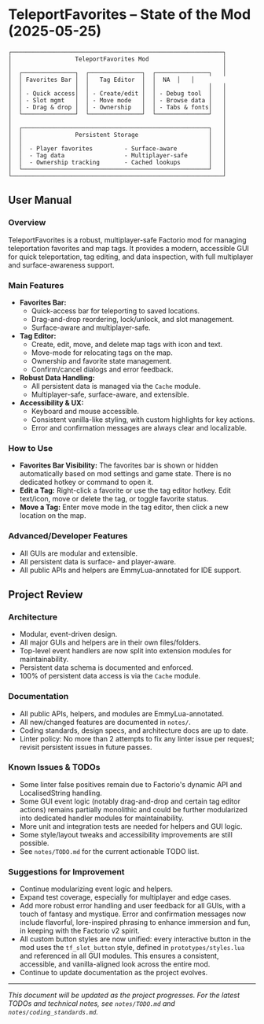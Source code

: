 # TeleportFavorites – State of the Mod (2025-05-25)

```
┌────────────────────────────────────────────────────────────┐
│                  TeleportFavorites Mod                     │
│                                                            │
│  ┌───────────────┐  ┌───────────────┐  ┌───────────────┐   │
│  │ Favorites Bar │  │   Tag Editor  │  │  NA  │   │
│  │               │  │               │  │               │   │
│  │ - Quick access│  │ - Create/edit │  │ - Debug tool  │   │
│  │ - Slot mgmt   │  │ - Move mode   │  │ - Browse data │   │
│  │ - Drag & drop │  │ - Ownership   │  │ - Tabs & fonts│   │
│  └───────────────┘  └───────────────┘  └───────────────┘   │
│                                                            │
│  ┌─────────────────────────────────────────────────────┐   │
│  │               Persistent Storage                    │   │
│  │                                                     │   │
│  │  - Player favorites         - Surface-aware         │   │
│  │  - Tag data                 - Multiplayer-safe      │   │
│  │  - Ownership tracking       - Cached lookups        │   │
│  └─────────────────────────────────────────────────────┘   │
└────────────────────────────────────────────────────────────┘
```

## User Manual

### Overview
TeleportFavorites is a robust, multiplayer-safe Factorio mod for managing teleportation favorites and map tags. It provides a modern, accessible GUI for quick teleportation, tag editing, and data inspection, with full multiplayer and surface-awareness support.

### Main Features
- **Favorites Bar:**
  - Quick-access bar for teleporting to saved locations.
  - Drag-and-drop reordering, lock/unlock, and slot management.
  - Surface-aware and multiplayer-safe.
- **Tag Editor:**
  - Create, edit, move, and delete map tags with icon and text.
  - Move-mode for relocating tags on the map.
  - Ownership and favorite state management.
  - Confirm/cancel dialogs and error feedback.
- **Robust Data Handling:**
  - All persistent data is managed via the `Cache` module.
  - Multiplayer-safe, surface-aware, and extensible.
- **Accessibility & UX:**
  - Keyboard and mouse accessible.
  - Consistent vanilla-like styling, with custom highlights for key actions.
  - Error and confirmation messages are always clear and localizable.

### How to Use
- **Favorites Bar Visibility:** The favorites bar is shown or hidden automatically based on mod settings and game state. There is no dedicated hotkey or command to open it.
- **Edit a Tag:** Right-click a favorite or use the tag editor hotkey. Edit text/icon, move or delete the tag, or toggle favorite status.
- **Move a Tag:** Enter move mode in the tag editor, then click a new location on the map.

### Advanced/Developer Features
- All GUIs are modular and extensible.
- All persistent data is surface- and player-aware.
- All public APIs and helpers are EmmyLua-annotated for IDE support.

## Project Review

### Architecture
- Modular, event-driven design.
- All major GUIs and helpers are in their own files/folders.
- Top-level event handlers are now split into extension modules for maintainability.
- Persistent data schema is documented and enforced.
- 100% of persistent data access is via the `Cache` module.

### Documentation
- All public APIs, helpers, and modules are EmmyLua-annotated.
- All new/changed features are documented in `notes/`.
- Coding standards, design specs, and architecture docs are up to date.
- Linter policy: No more than 2 attempts to fix any linter issue per request; revisit persistent issues in future passes.

### Known Issues & TODOs
- Some linter false positives remain due to Factorio's dynamic API and LocalisedString handling.
- Some GUI event logic (notably drag-and-drop and certain tag editor actions) remains partially monolithic and could be further modularized into dedicated handler modules for maintainability.
- More unit and integration tests are needed for helpers and GUI logic.
- Some style/layout tweaks and accessibility improvements are still possible.
- See `notes/TODO.md` for the current actionable TODO list.

### Suggestions for Improvement
- Continue modularizing event logic and helpers.
- Expand test coverage, especially for multiplayer and edge cases.
- Add more robust error handling and user feedback for all GUIs, with a touch of fantasy and mystique. Error and confirmation messages now include flavorful, lore-inspired phrasing to enhance immersion and fun, in keeping with the Factorio v2 spirit.
- All custom button styles are now unified: every interactive button in the mod uses the `tf_slot_button` style, defined in `prototypes/styles.lua` and referenced in all GUI modules. This ensures a consistent, accessible, and vanilla-aligned look across the entire mod.
- Continue to update documentation as the project evolves.

---

*This document will be updated as the project progresses. For the latest TODOs and technical notes, see `notes/TODO.md` and `notes/coding_standards.md`.*
